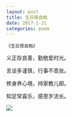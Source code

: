 ```yaml
---
layout: post
title: 生日夜自勉
date: 2017-1-31
categories: poem
---
```


`《生日夜自勉》`​​

义正存良善，勤勉爱时光。

言谈多谨慎，行事不乖张。

修身养心境，持家教儿郎。

知足常喜乐，感恩岁流长。

<!--more-->
![]({{site.url}}/Images/79.jpg)

<script>
  (function(i,s,o,g,r,a,m){i['GoogleAnalyticsObject']=r;i[r]=i[r]||function(){
  (i[r].q=i[r].q||[]).push(arguments)},i[r].l=1*new Date();a=s.createElement(o),
  m=s.getElementsByTagName(o)[0];a.async=1;a.src=g;m.parentNode.insertBefore(a,m)
  })(window,document,'script','https://www.google-analytics.com/analytics.js','ga');

  ga('create', 'UA-85986843-1', 'auto');
  ga('send', 'pageview');

</script>

